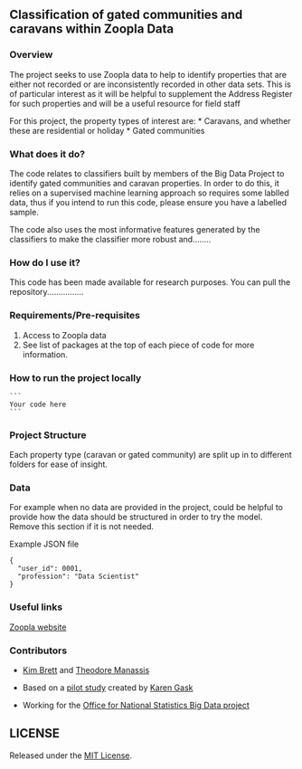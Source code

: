 
## Classification of gated communities and caravans within Zoopla Data


### Overview
The project seeks to use Zoopla data to help to identify properties that are either not recorded or are inconsistently recorded in other data sets. This is of particular interest as it will be helpful to supplement the Address Register for such properties and will be a useful resource for field staff

For this project, the property types of interest are:
    * Caravans, and whether these are residential or holiday
    * Gated communities


### What does it do?
The code relates to classifiers built by members of the Big Data Project to identify gated communities and caravan properties. In order to do this, it relies on a supervised machine learning approach so requires some lablled data, thus if you intend to run this code, please ensure you have a labelled sample. 

The code also uses the most informative features generated by the classifiers to make the classifier more robust and........
 
 
### How do I use it?
This code has been made available for research purposes. You can pull the repository................


### Requirements/Pre-requisites
1. Access to Zoopla data 
2. See list of packages at the top of each piece of code for more information.


### How to run the project locally


	```
	Your code here
	```

### Project Structure
Each property type (caravan or gated community) are split up in to different folders for ease of insight.


### Data
For example when no data are provided in the project, could be helpful to provide how the data should be structured in order to try the model.
Remove this section if it is not needed.

Example JSON file
```
{
  "user_id": 0001,
  "profession": "Data Scientist"
}
```

### Useful links
[Zoopla website](https://www.zoopla.co.uk/)

### Contributors

- [Kim Brett](https://github.com/k1br) and [Theodore Manassis](https://github.com/mamonu)


- Based on a [pilot study](https://github.com/gaskyk/housing-websites) created by [Karen Gask](https://github.com/gaskyk)

- Working for the [Office for National Statistics Big Data project](https://www.ons.gov.uk/aboutus/whatwedo/programmesandprojects/theonsbigdataproject)


## LICENSE

Released under the [MIT License](LICENSE).
